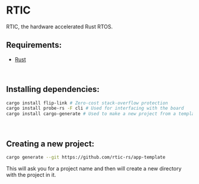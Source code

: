 <div class="title">

# RTIC
RTIC, the hardware accelerated Rust RTOS.

</div>

## Requirements:
- [Rust](https://rust-lang.org)
<br>

## Installing dependencies:
```bash
cargo install flip-link # Zero-cost stack-overflow protection
cargo install probe-rs -F cli # Used for interfacing with the board
cargo install cargo-generate # Used to make a new project from a template
```
<br>

## Creating a new project:
```bash
cargo generate --git https://github.com/rtic-rs/app-template
```

This will ask you for a project name and then will create a new directory with the project in it.